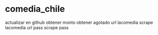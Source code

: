 # comedia_chile

actualizar en github
obtener monto
obtener agotado
url lacomedia
scrape lacomedia
url pass
scrape pass
